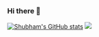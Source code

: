 ### Hi there 👋

<!--
**FallenHelix/FallenHelix** is a ✨ _special_ ✨ repository because its `README.md` (this file) appears on your GitHub profile.

Here are some ideas to get you started:

- 🔭 I’m currently working on ...
- 🌱 I’m currently learning ...
- 👯 I’m looking to collaborate on ...
- 🤔 I’m looking for help with ...
- 💬 Ask me about ...
- 📫 How to reach me: ...
- 😄 Pronouns: ...
- ⚡ Fun fact: ...
-->
[![Shubham's GitHub stats](https://github-readme-stats.vercel.app/api?username=FallenHelix)](https://github.com/anuraghazra/github-readme-stats)
<img src="[![Anurag's GitHub stats](https://github-readme-stats.vercel.app/api?username=FallenHelix)](https://github.com/anuraghazra/github-readme-stats)" />
